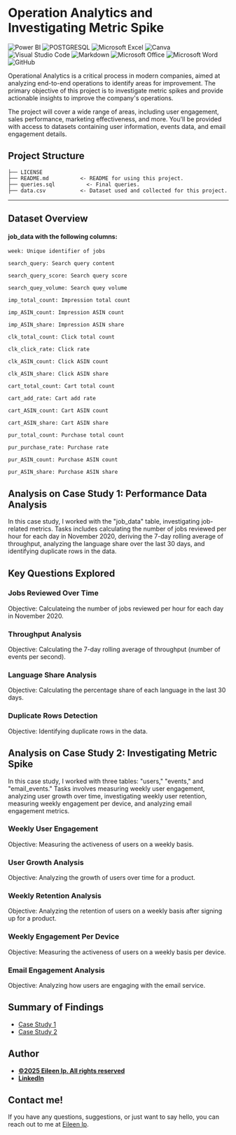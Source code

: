 # Operation Analytics and Investigating Metric Spike
![Power BI](https://img.shields.io/badge/power_bi-F2C811?style=for-the-badge&logo=powerbi&logoColor=black)
![POSTGRESQL](https://img.shields.io/badge/PostgreSQL-4169E1.svg?style=for-the-badge&logo=PostgreSQL&logoColor=white)
![Microsoft Excel](https://img.shields.io/badge/Microsoft_Excel-217346?style=for-the-badge&logo=microsoft-excel&logoColor=white)
![Canva](https://img.shields.io/badge/Canva-%2300C4CC.svg?style=for-the-badge&logo=Canva&logoColor=white)
![Visual Studio Code](https://img.shields.io/badge/Visual%20Studio%20Code-0078d7.svg?style=for-the-badge&logo=visual-studio-code&logoColor=white)
![Markdown](https://img.shields.io/badge/markdown-%23000000.svg?style=for-the-badge&logo=markdown&logoColor=white)
![Microsoft Office](https://img.shields.io/badge/Microsoft_Office-D83B01?style=for-the-badge&logo=microsoft-office&logoColor=white)
![Microsoft Word](https://img.shields.io/badge/Microsoft_Word-2B579A?style=for-the-badge&logo=microsoft-word&logoColor=white)
![GitHub](https://img.shields.io/badge/github-%23121011.svg?style=for-the-badge&logo=github&logoColor=white)


Operational Analytics is a critical process in modern companies, aimed at analyzing end-to-end operations to identify areas for improvement. The primary objective of this project is to investigate metric spikes and provide actionable insights to improve the company's operations. 

The project will cover a wide range of areas, including user engagement, sales performance, marketing effectiveness, and more. You'll be provided with access to datasets containing user information, events data, and email engagement details.


## Project Structure

    ├── LICENSE
    ├── README.md          <- README for using this project.
    ├── queries.sql          <- Final queries.
    ├── data.csv           <- Dataset used and collected for this project.
  
--------

## Dataset Overview
#### job_data with the following columns:
```week: Unique identifier of jobs``` 

```search_query: Search query content```

```search_query_score: Search query score```

```search_quey_volume: Search quey volume```

```imp_total_count: Impression total count```

```imp_ASIN_count: Impression ASIN count```

```imp_ASIN_share: Impression ASIN share```

```clk_total_count: Click total count```

```clk_click_rate: Click rate```

```clk_ASIN_count: Click ASIN count```

```clk_ASIN_share: Click ASIN share```

```cart_total_count: Cart total count```

```cart_add_rate: Cart add rate```

```cart_ASIN_count: Cart ASIN count```

```cart_ASIN_share: Cart ASIN share```

```pur_total_count: Purchase total count```

```pur_purchase_rate: Purchase rate```

```pur_ASIN_count: Purchase ASIN count```

```pur_ASIN_share: Purchase ASIN share```


## Analysis on Case Study 1: Performance Data Analysis
In this case study, I worked with the "job_data" table, investigating job-related metrics.  Tasks includes calculating the number of jobs reviewed per hour for each day in November 2020, deriving the 7-day rolling average of throughput, analyzing the language share over the last 30 days, and identifying duplicate rows in the data.
## Key Questions Explored

### Jobs Reviewed Over Time
Objective: Calculateing the number of jobs reviewed per hour for each day in November 2020.
### Throughput Analysis
Objective: Calculating the 7-day rolling average of throughput (number of events per second).
### Language Share Analysis
Objective: Calculating the percentage share of each language in the last 30 days.
### Duplicate Rows Detection
Objective: Identifying duplicate rows in the data.

## Analysis on Case Study 2: Investigating Metric Spike
In this case study, I worked with three tables: "users," "events," and "email_events." Tasks involves measuring weekly user engagement, analyzing user growth over time, investigating weekly user retention, measuring weekly engagement per device, and analyzing email engagement metrics.

### Weekly User Engagement
Objective: Measuring the activeness of users on a weekly basis.

### User Growth Analysis
Objective: Analyzing the growth of users over time for a product.

### Weekly Retention Analysis
Objective: Analyzing the retention of users on a weekly basis after signing up for a product.

### Weekly Engagement Per Device
Objective: Measuring the activeness of users on a weekly basis per device.

### Email Engagement Analysis
Objective: Analyzing how users are engaging with the email service.


## Summary of Findings
- [Case Study 1](https://github.com/EileenIp)
- [Case Study 2](https://github.com/EileenIp)
  
## Author
- <ins><b>©2025 Eileen Ip. All rights reserved</b></ins>
- <b>[LinkedIn](www.linkedin.com/in/eileen-ip)</b>
 

## Contact me!

If you have any questions, suggestions, or just want to say hello, you can reach out to me at [Eileen Ip](mailto:eileenip01@gmail.com).
